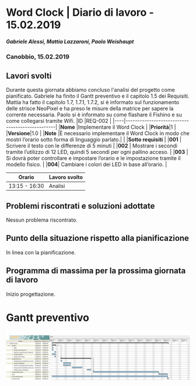# Word Clock | Diario di lavoro - 15.02.2019
##### Gabriele Alessi, Mattia Lazzaroni, Paolo Weishaupt
### Canobbio, 15.02.2019

## Lavori svolti
Durante questa giornata abbiamo concluso l'analisi del progetto come pianificato.
Gabriele ha finito il Gantt preventivo e il capitolo 1.5 dei Requisiti.
Mattia ha fatto il capitolo 1.7, 1.7.1, 1.7.2, si è informato sul funzionamento delle strisce NeoPixel e ha preso le misure della matrice per sapere la corrente necessaria.
Paolo si è informato su come flashare il Fishino e su come collegarsi tramite Wifi.
|ID  |REQ-002                                         |
|----|------------------------------------------------|
|**Nome**    |Implementare il Word Clock |
|**Priorità**|1                     |
|**Versione**|1.0                   |
|**Note**    |È necessario implementare il Word Clock in modo che mostri l’orario sotto forma di linguaggio parlato.|
|            |**Sotto requisiti** |
|**001**      | Scrivere il testo con le differenze di 5 minuti  |
|**002**      | Mostrare i secondi tramite l’utilizzo di 12 LED, quindi 5 secondi per ogni pallino acceso.               |
|**003**      | Si dovrà poter controllare e impostare l’orario e le impostazione tramite il modello fisico.         |
|**004**| Cambiare i colori dei LED in base all’orario. |

|Orario        |Lavoro svolto                 |
|--------------|------------------------------|
|13:15 - 16:30 |Analisi                       |

##  Problemi riscontrati e soluzioni adottate
Nessun problema riscontrato.
##  Punto della situazione rispetto alla pianificazione
In linea con la pianificazione.
## Programma di massima per la prossima giornata di lavoro
Inizio progettazione.

# Gantt preventivo
![Gantt](https://github.com/PaoloWeishaupt/Word-Clock/blob/master/Analisi/Pianificazione.png)
